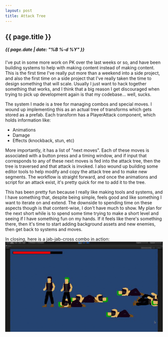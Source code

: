 ```yaml
---
layout: post
title: Attack Tree
---
```

{{ page.title }}
----------------
<h5>{{ page.date | date: "%B %-d %Y" }}</h5>

I've put in some more work on PK over the last weeks or so, and have been building
systems to help with making content instead of making content. This is the first time
I've really put more than a weekend into a side project, and also the first time
on a side project that I've really taken the time to design something that will scale.
Usually I just want to hack together something that works, and I think that a big
reason I get discouraged when trying to pick up development again is that my codebase...
well, sucks.

The system I made is a tree for managing combos and special moves. I wound up implementing
this as an actual tree of transforms which gets stored as a prefab. Each transform has
a PlayerAttack component, which holds information like:

+ Animations
+ Damage
+ Effects (knockback, stun, etc)

More importantly, it has a list of "next moves". Each of these moves is associated with
a button press and a timing window, and if input that corresponds to any of these next moves
is fed into the attack tree, then the tree is traversed and that attack is invoked. I also
wound up building some editor tools to help modify and copy the attack tree and to make new
segments. The workflow is straight forward, and once the animations and script for an attack
exist, it's pretty quick for me to add it to the tree.

This has been pretty fun because I really like making tools and systems, and I have something
that, despite being simple, feels good and like something I want to iterate on and extend. The
downside to spending time on these aspects though is that content-wise, I don't have much to
show. My plan for the next short while is to spend some time trying to make a short level and
seeing if I have something fun on my hands. If it feels like there's something there, then
it's time to start adding background assets and new enemies, then get back to systems and moves.

In closing, here is a jab-jab-cross combo in action:
<img src="/images/throw.gif">
